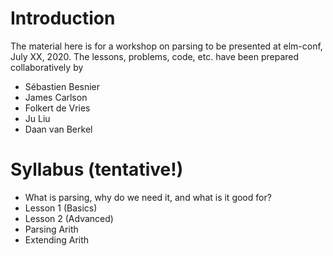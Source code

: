# Introduction

The material here is for a workshop on parsing to be 
presented at elm-conf, July XX, 2020.  The lessons,
problems, code, etc. have been prepared collaboratively by

- Sébastien Besnier
- James Carlson
- Folkert de Vries
- Ju Liu
- Daan van Berkel

# Syllabus (tentative!)

-  What is parsing, why do we need it, and what is it good for?
- Lesson 1 (Basics)
- Lesson 2 (Advanced)
- Parsing Arith
- Extending Arith

